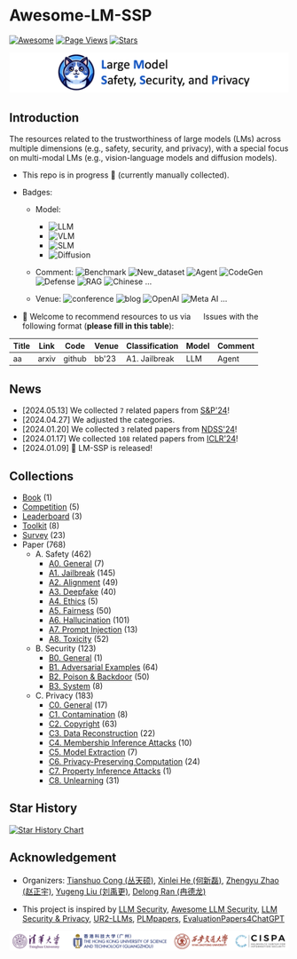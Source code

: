 # Awesome-LM-SSP

[![Awesome](https://awesome.re/badge.svg)](https://awesome.re)
[![Page Views](https://badges.toozhao.com/badges/01HMRJE3211AJ2QD2X9AKTQG67/blue.svg)](.)
[![Stars](https://img.shields.io/github/stars/ThuCCSLab/Awesome-LM-SSP)](.)

[<img src="figure/title_new.png" alt="Awesome-LM-SSP" width="1000" height="auto" class="center">](.)

## Introduction 
The resources related to the trustworthiness of large models (LMs) across multiple dimensions (e.g., safety, security, and privacy),                  with a special focus on multi-modal LMs (e.g., vision-language models and diffusion models). 

- This repo is in progress :seedling: (currently manually collected).
- Badges: 

    - Model:
        - ![LLM](https://img.shields.io/badge/LLM_(Large_Language_Model)-589cf4)
        - ![VLM](https://img.shields.io/badge/VLM_(Vision_Language_Model)-c7688b) 
        - ![SLM](https://img.shields.io/badge/SLM_(Speech_Language_Model)-39c5bb) 
        - ![Diffusion](https://img.shields.io/badge/Diffusion-a99cf4)

    - Comment: ![Benchmark](https://img.shields.io/badge/Benchmark-87b800) ![New_dataset](https://img.shields.io/badge/New_dataset-87b800) ![Agent](https://img.shields.io/badge/Agent-87b800)                 ![CodeGen](https://img.shields.io/badge/CodeGen-87b800) ![Defense](https://img.shields.io/badge/Defense-87b800) ![RAG](https://img.shields.io/badge/RAG-87b800) ![Chinese](https://img.shields.io/badge/Chinese-87b800) ...

   - Venue: ![conference](https://img.shields.io/badge/conference-f1b800) ![blog](https://img.shields.io/badge/blog-f1b800) ![OpenAI](https://img.shields.io/badge/OpenAI-f1b800)  ![Meta AI](https://img.shields.io/badge/Meta_AI-f1b800) ...

- :sunflower: Welcome to recommend resources to us via <a href="https://github.com/ThuCCSLab/Awesome-LM-SSP/issues"> <img src="https://icons.iconarchive.com/icons/github/octicons/128/issue-opened-16-icon.png" width="15" height="15"></a> Issues with the following format (**please fill in this table**): 

| Title | Link  | Code |   Venue |  Classification |  Model | Comment | 
| ---- |---- |---- |---- |---- |----|----| 
| aa |  arxiv | github  | bb'23    |  A1. Jailbreak | LLM  | Agent | 

## News
- [2024.05.13] We collected `7` related papers from [S&P'24](https://www.computer.org/csdl/proceedings/sp/2024/1RjE8VKKk1y)!
- [2024.04.27] We adjusted the categories.
- [2024.01.20] We collected `3` related papers from [NDSS'24](https://www.ndss-symposium.org/ndss2024/accepted-papers/)!
- [2024.01.17] We collected `108` related papers from [ICLR'24](https://openreview.net/group?id=ICLR.cc/2024/Conference)!
- [2024.01.09] 🚀 LM-SSP is released!

## Collections
- [Book](collection/book.md) (1)
- [Competition](collection/competition.md) (5)
- [Leaderboard](collection/leaderboard.md) (3)
- [Toolkit](collection/toolkit.md) (8)
- [Survey](collection/survey.md) (23)
- Paper (768)
    - A. Safety (462)
        - [A0. General](collection/paper/safety/general.md) (7)
        - [A1. Jailbreak](collection/paper/safety/jailbreak.md) (145)
        - [A2. Alignment](collection/paper/safety/alignment.md) (49)
        - [A3. Deepfake](collection/paper/safety/deepfake.md) (40)
        - [A4. Ethics](collection/paper/safety/ethics.md) (5)
        - [A5. Fairness](collection/paper/safety/fairness.md) (50)
        - [A6. Hallucination](collection/paper/safety/hallucination.md) (101)
        - [A7. Prompt Injection](collection/paper/safety/prompt_injection.md) (13)
        - [A8. Toxicity](collection/paper/safety/toxicity.md) (52)
    - B. Security (123)
        - [B0. General](collection/paper/security/general.md) (1)
        - [B1. Adversarial Examples](collection/paper/security/adversarial_examples.md) (64)
        - [B2. Poison & Backdoor](collection/paper/security/poison_&_backdoor.md) (50)
        - [B3. System](collection/paper/security/system.md) (8)
    - C. Privacy (183)
        - [C0. General](collection/paper/privacy/general.md) (17)
        - [C1. Contamination](collection/paper/privacy/contamination.md) (8)
        - [C2. Copyright](collection/paper/privacy/copyright.md) (63)
        - [C3. Data Reconstruction](collection/paper/privacy/data_reconstruction.md) (22)
        - [C4. Membership Inference Attacks](collection/paper/privacy/membership_inference_attacks.md) (10)
        - [C5. Model Extraction](collection/paper/privacy/model_extraction.md) (7)
        - [C6. Privacy-Preserving Computation](collection/paper/privacy/privacy-preserving_computation.md) (24)
        - [C7. Property Inference Attacks](collection/paper/privacy/property_inference_attacks.md) (1)
        - [C8. Unlearning](collection/paper/privacy/unlearning.md) (31)

## Star History

[![Star History Chart](https://api.star-history.com/svg?repos=ThuCCSLab/Awesome-LM-SSP&type=Date)](https://star-history.com/#ThuCCSLab/Awesome-LM-SSP&Date)

## Acknowledgement

- Organizers: [Tianshuo Cong (丛天硕)](https://tianshuocong.github.io/), [Xinlei He (何新磊)](https://xinleihe.github.io/), [Zhengyu Zhao (赵正宇)](https://zhengyuzhao.github.io/), [Yugeng Liu (刘禹更)](https://liu.ai/), [Delong Ran (冉德龙)](https://github.com/eggry)

- This project is inspired by [LLM Security](https://llmsecurity.net/), [Awesome LLM Security](https://github.com/corca-ai/awesome-llm-security), [LLM Security & Privacy](https://github.com/chawins/llm-sp),             [UR2-LLMs](https://github.com/jxzhangjhu/Awesome-LLM-Uncertainty-Reliability-Robustness), [PLMpapers](https://github.com/thunlp/PLMpapers), [EvaluationPapers4ChatGPT](https://github.com/THU-KEG/EvaluationPapers4ChatGPT)

<p align="center"><img src="figure/logo.png" width="900" /></p>